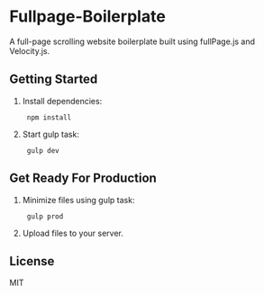 # Fullpage-Boilerplate

A full-page scrolling website boilerplate built using fullPage.js and Velocity.js.

## Getting Started

1. Install dependencies:

        npm install

2. Start gulp task:

        gulp dev   
    
       
        
## Get Ready For Production

1. Minimize files using gulp task:

        gulp prod

2. Upload files to your server.


## License

MIT